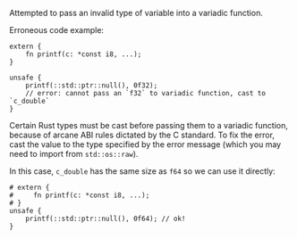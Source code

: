 Attempted to pass an invalid type of variable into a variadic function.

Erroneous code example:

```compile_fail,E0617
extern {
    fn printf(c: *const i8, ...);
}

unsafe {
    printf(::std::ptr::null(), 0f32);
    // error: cannot pass an `f32` to variadic function, cast to `c_double`
}
```

Certain Rust types must be cast before passing them to a variadic function,
because of arcane ABI rules dictated by the C standard. To fix the error,
cast the value to the type specified by the error message (which you may need
to import from `std::os::raw`).

In this case, `c_double` has the same size as `f64` so we can use it directly:

```
# extern {
#     fn printf(c: *const i8, ...);
# }
unsafe {
    printf(::std::ptr::null(), 0f64); // ok!
}
```
